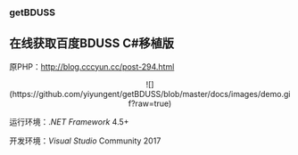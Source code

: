 ### getBDUSS   
## 在线获取百度BDUSS C#移植版   
原PHP：http://blog.cccyun.cc/post-294.html   



<div align=center>![](https://github.com/yiyungent/getBDUSS/blob/master/docs/images/demo.gif?raw=true)</div>   

运行环境：.*NET* *Framework* 4.5+   
   
开发环境：*Visual* *Studio* Community 2017
